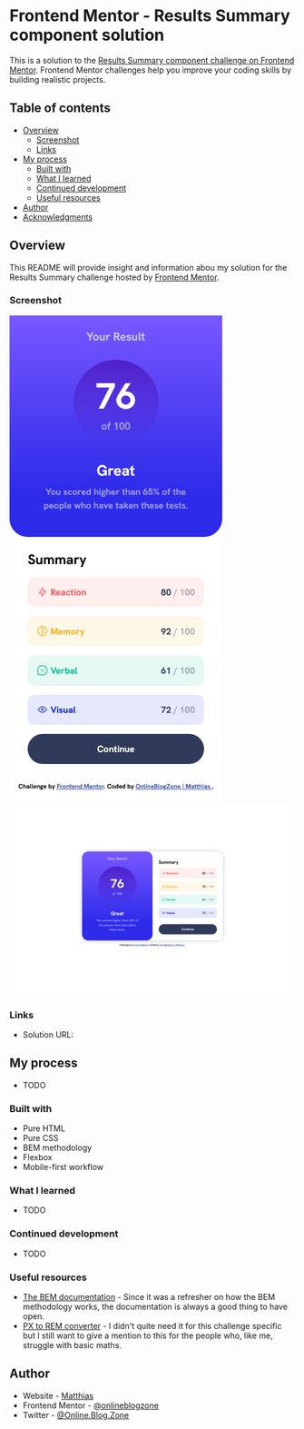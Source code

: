 # Frontend Mentor - Results Summary component solution

This is a solution to the [Results Summary component challenge on Frontend Mentor](https://www.frontendmentor.io/challenges/results-summary-component-CE_K6s0maV/hub). Frontend Mentor challenges help you improve your coding skills by building realistic projects. 

## Table of contents

- [Overview](#overview)
  - [Screenshot](#screenshot)
  - [Links](#links)
- [My process](#my-process)
  - [Built with](#built-with)
  - [What I learned](#what-i-learned)
  - [Continued development](#continued-development)
  - [Useful resources](#useful-resources)
- [Author](#author)
- [Acknowledgments](#acknowledgments)

## Overview
This README will provide insight and information abou my solution for the Results Summary challenge hosted by [Frontend Mentor](https://www.frontendmentor.io/).

### Screenshot
![Mobile result](./images/mobile.png)
![Desktop result](./images/desktop.png)

### Links

- Solution URL: []()

## My process
- TODO

### Built with

- Pure HTML
- Pure CSS
- BEM methodology
- Flexbox
- Mobile-first workflow

### What I learned
- TODO

### Continued development
- TODO

### Useful resources

- [The BEM documentation](https://getbem.com/introduction/) - Since it was a refresher on how the BEM methodology works, the documentation is always a good thing to have open.
- [PX to REM converter](https://nekocalc.com/px-to-rem-converter) - I didn't quite need it for this challenge specific but I still want to give a mention to this for the people who, like me, struggle with basic maths.

## Author

- Website - [Matthias](https://onlineblogzone.com)
- Frontend Mentor - [@onlineblogzone](https://www.frontendmentor.io/profile/onlineblogzone)
- Twitter - [@Online.Blog.Zone](https://www.twitter.com/OnlineBlogZone)